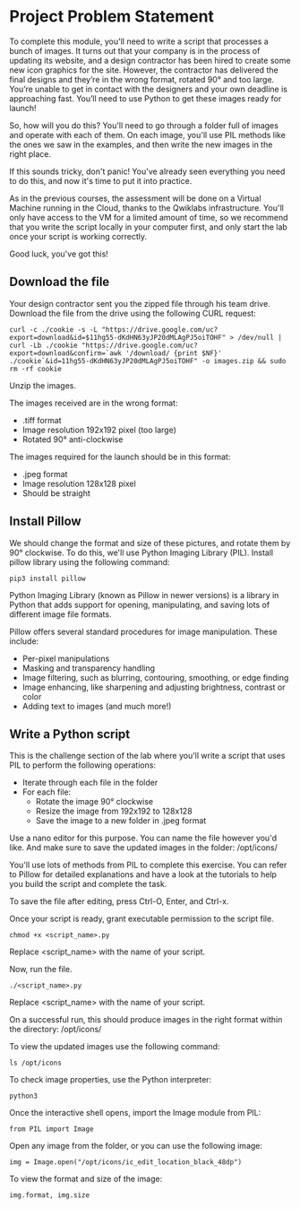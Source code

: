 # Project Problem Statement
To complete this module, you'll need to write a script that processes a bunch of images. It turns out that your company is in the process of updating its website, and a design contractor has been hired to create some new icon graphics for the site. However, the contractor has delivered the final designs and they’re in the wrong format, rotated 90° and too large. You’re unable to get in contact with the designers and your own deadline is approaching fast. You’ll need to use Python to get these images ready for launch!

So, how will you do this? You'll need to go through a folder full of images and operate with each of them. On each image, you'll use PIL methods like the ones we saw in the examples, and then write the new images in the right place.

If this sounds tricky, don't panic! You've already seen everything you need to do this, and now it's time to put it into practice.

As in the previous courses, the assessment will be done on a Virtual Machine running in the Cloud, thanks to the Qwiklabs infrastructure. You'll only have access to the VM for a limited amount of time, so we recommend that you write the script locally in your computer first, and only start the lab once your script is working correctly.

Good luck, you've got this!

## Download the file
Your design contractor sent you the zipped file through his team drive. Download the file from the drive using the following CURL request:  

    curl -c ./cookie -s -L "https://drive.google.com/uc?export=download&id=$11hg55-dKdHN63yJP20dMLAgPJ5oiTOHF" > /dev/null | curl -Lb ./cookie "https://drive.google.com/uc?export=download&confirm=`awk '/download/ {print $NF}' ./cookie`&id=11hg55-dKdHN63yJP20dMLAgPJ5oiTOHF" -o images.zip && sudo rm -rf cookie
Unzip the images.  

The images received are in the wrong format:
- .tiff format
- Image resolution 192x192 pixel (too large)
- Rotated 90° anti-clockwise

The images required for the launch should be in this format:

- .jpeg format
- Image resolution 128x128 pixel
- Should be straight

## Install Pillow
We should change the format and size of these pictures, and rotate them by 90° clockwise. To do this, we'll use Python Imaging Library (PIL). Install pillow library using the following command:  

    pip3 install pillow

Python Imaging Library (known as Pillow in newer versions) is a library in Python that adds support for opening, manipulating, and saving lots of different image file formats.

Pillow offers several standard procedures for image manipulation. These include:

- Per-pixel manipulations
- Masking and transparency handling
- Image filtering, such as blurring, contouring, smoothing, or edge finding
- Image enhancing, like sharpening and adjusting brightness, contrast or color
- Adding text to images (and much more!)

## Write a Python script
This is the challenge section of the lab where you'll write a script that uses PIL to perform the following operations:

- Iterate through each file in the folder
- For each file:
    - Rotate the image 90° clockwise
    - Resize the image from 192x192 to 128x128
    - Save the image to a new folder in .jpeg format

Use a nano editor for this purpose. You can name the file however you'd like. And make sure to save the updated images in the folder: /opt/icons/

You'll use lots of methods from PIL to complete this exercise. You can refer to Pillow for detailed explanations and have a look at the tutorials to help you build the script and complete the task.

To save the file after editing, press Ctrl-O, Enter, and Ctrl-x.

Once your script is ready, grant executable permission to the script file.

    chmod +x <script_name>.py

Replace <script_name> with the name of your script.

Now, run the file.

    ./<script_name>.py

Replace <script_name> with the name of your script.

On a successful run, this should produce images in the right format within the directory: /opt/icons/

To view the updated images use the following command:

    ls /opt/icons

To check image properties, use the Python interpreter:

    python3

Once the interactive shell opens, import the Image module from PIL:
    
    from PIL import Image

Open any image from the folder, or you can use the following image:
    
    img = Image.open("/opt/icons/ic_edit_location_black_48dp")

To view the format and size of the image:

    img.format, img.size



